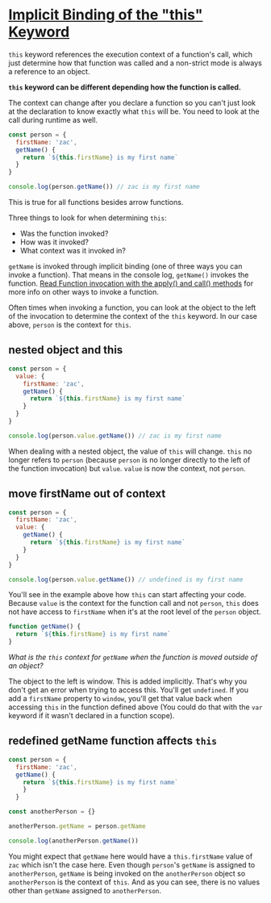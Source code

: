 # [Implicit Binding of the "this" Keyword](https://egghead.io/lessons/javascript-implicit-binding-of-the-this-keyword)

`this` keyword references the execution context of a function's call, which just determine how that function was called and a non-strict mode is always a reference to an object.

**`this` keyword can be different depending how the function is called.**

The context can change after you declare a function so you can't just look at the declaration to know exactly what `this` will be. You need to look at the call during runtime as well.
 
```js
const person = {
  firstName: 'zac',
  getName() {
    return `${this.firstName} is my first name`
  }
}

console.log(person.getName()) // zac is my first name
```

This is true for all functions besides arrow functions.

Three things to look for when determining `this`:
- Was the function invoked?
- How was it invoked?
- What context was it invoked in?

`getName` is invoked through implicit binding (one of three ways you can invoke a function). That means in the console log, `getName()` invokes the function. [Read Function invocation with the apply() and call() methods](https://dev.to/cesareferrari/function-invocation-with-the-apply-and-call-methods-2o8p) for more info on other ways to invoke a function.

Often times when invoking a function, you can look at the object to the left of the invocation to determine the context of the `this` keyword. In our case above, `person` is the context for `this`.

## nested object and this
```js
const person = {
  value: {
    firstName: 'zac',
    getName() {
      return `${this.firstName} is my first name`
    }
  }
}

console.log(person.value.getName()) // zac is my first name
```

When dealing with a nested object, the value of `this` will change. `this` no longer refers to `person` (because `person` is no longer directly to the left of the function invocation) but `value`. `value` is now the context, not `person`.

## move firstName out of context
```js
const person = {
  firstName: 'zac',
  value: {
    getName() {
      return `${this.firstName} is my first name`
    }
  }
}

console.log(person.value.getName()) // undefined is my first name
```

You'll see in the example above how `this` can start affecting your code. Because `value` is the context for the function call and not `person`, `this` does not have access to `firstName` when it's at the root level of the `person` object.

```js
function getName() {
  return `${this.firstName} is my first name`
}
```

_What is the `this` context for `getName` when the function is moved outside of an object?_

The object to the left is window. This is added implicitly. That's why you don't get an error when trying to access this. You'll get `undefined`. If you add a `firstName` property to `window`, you'll get that value back when accessing `this` in the function defined above (You could do that with the `var` keyword if it wasn't declared in a function scope).

## redefined getName function affects `this`
```js
const person = {
  firstName: 'zac',
  getName() {
    return `${this.firstName} is my first name`
    }
  }

const anotherPerson = {}

anotherPerson.getName = person.getName

console.log(anotherPerson.getName())
```

You might expect that `getName` here would have a `this.firstName` value of `zac` which isn't the case here.
Even though `person`'s `getName` is assigned to `anotherPerson`, `getName` is being invoked on the `anotherPerson` object so `anotherPerson` is the context of `this`. And as you can see, there is no values other than `getName` assigned to `anotherPerson`.
